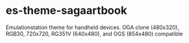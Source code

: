 # es-theme-sagaartbook
Emulationstation theme for handheld devices. OGA clone (480x320), RGB30, 720x720, RG351V (640x480), and OGS (854x480) compatible
